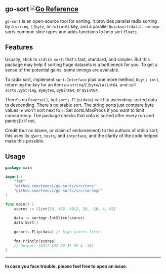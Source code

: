## go-sort [![Go Reference][1]][2]
`go-sort` is an open-source tool for sorting. It provides parallel radix sorting by a `string`, `[]byte`, or `(u)int64` key, and a parallel `Quicksort(data)`. `sortmgr` sorts common slice types and adds functions to help sort `floats`.


## Features
Usually, stick to `stdlib sort`: that's fast, standard, and simpler. But this package may help if sorting huge datasets is a bottleneck for you. To get a sense of the potential gains, some timings are available.

To radix sort, implement `sort.Interface` plus one more method, `Key(i int)`, returning the key for an item as `string`/`[]byte`/`(u)int64`, and call `sorts.ByString`, `ByBytes`, `ByUint64`, or `ByInt64`.

There's no `Reverse()`, but `sorts.Flip(data)` will flip ascending-sorted data to descending. There's no stable sort. The string sorts just compare byte values; `é` won't sort next to `e`. Set sorts.MaxProcs if you want to limit concurrency. The package checks that data is sorted after every run and panics(!) if not.

Credit (but no blame, or claim of endorsement) to the authors of stdlib sort; this uses its `qSort`, `tests`, and `interface`, and the clarity of the code helped make this possible.

## Usage
```go
package main

import (
	"fmt"
	"github.com/teocci/go-sorts/src/core"
	"github.com/teocci/go-sorts/src/sortmgr"
)

func main() {
	scores := []int{39, 492, 4912, 39, -10, 4, 92}
	
	data := sortmgr.IntSlice(scores)
	data.Sort()
	
	gosorts.Flip(data) // high scores first
	
	fmt.Println(scores)
	// Output: [4912 492 92 39 39 4 -10]
}
```

----
#### In case you face trouble, please feel free to open an issue.

[1]: https://pkg.go.dev/badge/github.com/teocci/go-sort.svg
[2]: https://pkg.go.dev/github.com/teocci/go-sort
[3]: https://github.com/teocci/go-sort/releases/latest